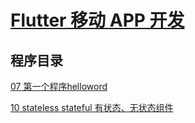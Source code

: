 # [Flutter 移动 APP 开发](https://ducafecat.tech/categories/Flutter移动开发/)

## 程序目录

[07 第一个程序helloword](./helloword)

[10 stateless stateful 有状态、无状态组件](./state_less_ful_app)

